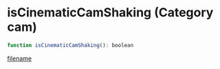 # isCinematicCamShaking (Category cam)

```js
function isCinematicCamShaking(): boolean
```

[filename](isCinematicCamShaking_m.md ':include')